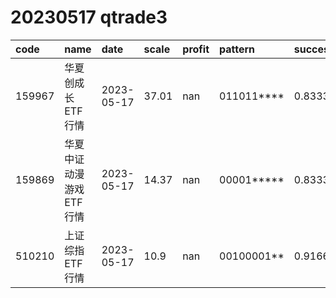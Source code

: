 
# 20230517 qtrade3
 | code | name | date | scale | profit | pattern | success_rate | success_cnt | fund_cnt | 
 | :----- | :----- | :----- | :----- | :----- | :----- | :----- | :----- | :----- | 
 | 159967 | 华夏创成长ETF行情 | 2023-05-17 | 37.01 | nan | 011011**** | 0.8333333333333334 | 15 | 18 | 
 | 159869 | 华夏中证动漫游戏ETF行情 | 2023-05-17 | 14.37 | nan | 00001***** | 0.8333333333333334 | 15 | 18 | 
 | 510210 | 上证综指ETF行情 | 2023-05-17 | 10.9 | nan | 00100001** | 0.9166666666666666 | 11 | 12 | 
